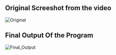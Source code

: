 

## Original Screeshot from the video

![Original](https://user-images.githubusercontent.com/22385974/89303749-37e7f200-d68a-11ea-868e-64d642ff5e4c.PNG)


## Final Output Of the Program

![Final_Output](https://user-images.githubusercontent.com/22385974/89303767-3fa79680-d68a-11ea-90e2-6e841a15ae83.PNG)
